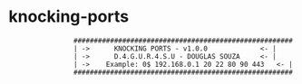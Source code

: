# knocking-ports

                    ######################################################
                    | ->	  KNOCKING PORTS - v1.0.0	          <- |
                    | ->	  D.4.G.U.R.4.S.U - DOUGLAS SOUZA	  <- |
                    | ->	Example: 0$ 192.168.0.1 20 22 80 90 443	  <- |
                    ######################################################
